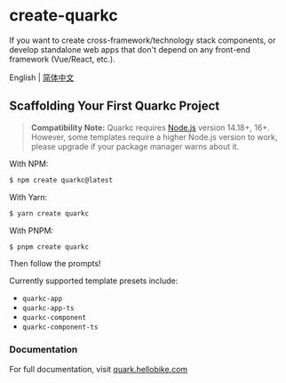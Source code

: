 # create-quarkc

If you want to create cross-framework/technology stack components, or develop standalone web apps that don't depend on any front-end framework (Vue/React, etc.).

English | [简体中文](./README.md)

## Scaffolding Your First Quarkc Project

> **Compatibility Note:**
> Quarkc requires [Node.js](https://nodejs.org/en/) version 14.18+, 16+. However, some templates require a higher Node.js version to work, please upgrade if your package manager warns about it.


With NPM:

```bash
$ npm create quarkc@latest
```

With Yarn:

```bash
$ yarn create quarkc
```

With PNPM:

```bash
$ pnpm create quarkc
```

Then follow the prompts!

Currently supported template presets include:

- `quarkc-app`
- `quarkc-app-ts`
- `quarkc-component`
- `quarkc-component-ts`

### Documentation

For full documentation, visit [quark.hellobike.com](https://quark.hellobike.com)